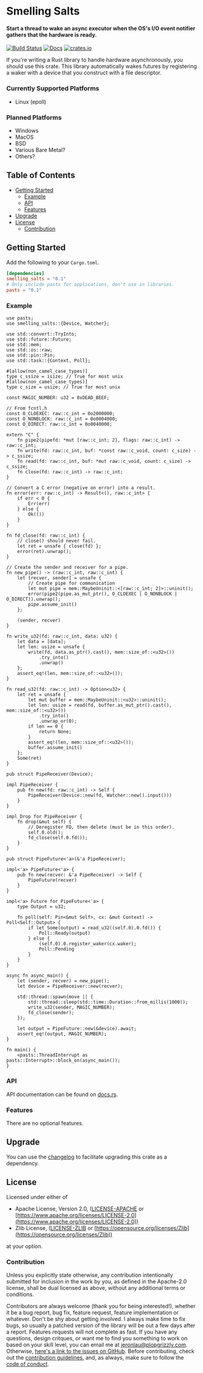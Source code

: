 # Smelling Salts

#### Start a thread to wake an async executor when the OS's I/O event notifier gathers that the hardware is ready.

[![Build Status](https://api.travis-ci.org/AldaronLau/smelling_salts.svg?branch=master)](https://travis-ci.org/AldaronLau/smelling_salts)
[![Docs](https://docs.rs/smelling_salts/badge.svg)](https://docs.rs/smelling_salts)
[![crates.io](https://img.shields.io/crates/v/smelling_salts.svg)](https://crates.io/crates/smelling_salts)

If you're writing a Rust library to handle hardware asynchronously, you should
use this crate.  This library automatically wakes futures by registering a waker
with a device that you construct with a file descriptor.

### Currently Supported Platforms
- Linux (epoll)

### Planned Platforms
- Windows
- MacOS
- BSD
- Various Bare Metal?
- Others?

## Table of Contents
- [Getting Started](#getting-started)
   - [Example](#example)
   - [API](#api)
   - [Features](#features)
- [Upgrade](#upgrade)
- [License](#license)
   - [Contribution](#contribution)

## Getting Started
Add the following to your `Cargo.toml`.

```toml
[dependencies]
smelling_salts = "0.1"
# Only include pasts for applications, don't use in libraries.
pasts = "0.1"
```

### Example
```rust,no_run
use pasts;
use smelling_salts::{Device, Watcher};

use std::convert::TryInto;
use std::future::Future;
use std::mem;
use std::os::raw;
use std::pin::Pin;
use std::task::{Context, Poll};

#[allow(non_camel_case_types)]
type c_ssize = isize; // True for most unix
#[allow(non_camel_case_types)]
type c_size = usize; // True for most unix

const MAGIC_NUMBER: u32 = 0xDEAD_BEEF;

// From fcntl.h
const O_CLOEXEC: raw::c_int = 0o2000000;
const O_NONBLOCK: raw::c_int = 0o0004000;
const O_DIRECT: raw::c_int = 0o0040000;

extern "C" {
    fn pipe2(pipefd: *mut [raw::c_int; 2], flags: raw::c_int) -> raw::c_int;
    fn write(fd: raw::c_int, buf: *const raw::c_void, count: c_size) -> c_ssize;
    fn read(fd: raw::c_int, buf: *mut raw::c_void, count: c_size) -> c_ssize;
    fn close(fd: raw::c_int) -> raw::c_int;
}

// Convert a C error (negative on error) into a result.
fn error(err: raw::c_int) -> Result<(), raw::c_int> {
    if err < 0 {
        Err(err)
    } else {
        Ok(())
    }
}

fn fd_close(fd: raw::c_int) {
    // close() should never fail.
    let ret = unsafe { close(fd) };
    error(ret).unwrap();
}

// Create the sender and receiver for a pipe.
fn new_pipe() -> (raw::c_int, raw::c_int) {
    let [recver, sender] = unsafe {
        // Create pipe for communication
        let mut pipe = mem::MaybeUninit::<[raw::c_int; 2]>::uninit();
        error(pipe2(pipe.as_mut_ptr(), O_CLOEXEC | O_NONBLOCK | O_DIRECT)).unwrap();
        pipe.assume_init()
    };

    (sender, recver)
}

fn write_u32(fd: raw::c_int, data: u32) {
    let data = [data];
    let len: usize = unsafe {
        write(fd, data.as_ptr().cast(), mem::size_of::<u32>())
            .try_into()
            .unwrap()
    };
    assert_eq!(len, mem::size_of::<u32>());
}

fn read_u32(fd: raw::c_int) -> Option<u32> {
    let ret = unsafe {
        let mut buffer = mem::MaybeUninit::<u32>::uninit();
        let len: usize = read(fd, buffer.as_mut_ptr().cast(), mem::size_of::<u32>())
            .try_into()
            .unwrap_or(0);
        if len == 0 {
            return None;
        }
        assert_eq!(len, mem::size_of::<u32>());
        buffer.assume_init()
    };
    Some(ret)
}

pub struct PipeReceiver(Device);

impl PipeReceiver {
    pub fn new(fd: raw::c_int) -> Self {
        PipeReceiver(Device::new(fd, Watcher::new().input()))
    }
}

impl Drop for PipeReceiver {
    fn drop(&mut self) {
        // Deregister FD, then delete (must be in this order).
        self.0.old();
        fd_close(self.0.fd());
    }
}

pub struct PipeFuture<'a>(&'a PipeReceiver);

impl<'a> PipeFuture<'a> {
    pub fn new(recver: &'a PipeReceiver) -> Self {
        PipeFuture(recver)
    }
}

impl<'a> Future for PipeFuture<'a> {
    type Output = u32;

    fn poll(self: Pin<&mut Self>, cx: &mut Context) -> Poll<Self::Output> {
        if let Some(output) = read_u32((self.0).0.fd()) {
            Poll::Ready(output)
        } else {
            (self.0).0.register_waker(cx.waker);
            Poll::Pending
        }
    }
}

async fn async_main() {
    let (sender, recver) = new_pipe();
    let device = PipeReceiver::new(recver);

    std::thread::spawn(move || {
        std::thread::sleep(std::time::Duration::from_millis(1000));
        write_u32(sender, MAGIC_NUMBER);
        fd_close(sender);
    });

    let output = PipeFuture::new(&device).await;
    assert_eq!(output, MAGIC_NUMBER);
}

fn main() {
    <pasts::ThreadInterrupt as pasts::Interrupt>::block_on(async_main());
}
```

### API
API documentation can be found on [docs.rs](https://docs.rs/smelling_salts).

### Features
There are no optional features.

## Upgrade
You can use the
[changelog](https://github.com/AldaronLau/smelling_salts/blob/master/CHANGELOG.md)
to facilitate upgrading this crate as a dependency.

## License
Licensed under either of
 - Apache License, Version 2.0,
   ([LICENSE-APACHE](https://github.com/AldaronLau/smelling_salts/blob/master/LICENSE-APACHE) or
   [https://www.apache.org/licenses/LICENSE-2.0](https://www.apache.org/licenses/LICENSE-2.0))
 - Zlib License,
   ([LICENSE-ZLIB](https://github.com/AldaronLau/smelling_salts/blob/master/LICENSE-ZLIB) or
   [https://opensource.org/licenses/Zlib](https://opensource.org/licenses/Zlib))

at your option.

### Contribution
Unless you explicitly state otherwise, any contribution intentionally submitted
for inclusion in the work by you, as defined in the Apache-2.0 license, shall be
dual licensed as above, without any additional terms or conditions.

Contributors are always welcome (thank you for being interested!), whether it
be a bug report, bug fix, feature request, feature implementation or whatever.
Don't be shy about getting involved.  I always make time to fix bugs, so usually
a patched version of the library will be out a few days after a report.
Features requests will not complete as fast.  If you have any questions, design
critques, or want me to find you something to work on based on your skill level,
you can email me at [jeronlau@plopgrizzly.com](mailto:jeronlau@plopgrizzly.com).
Otherwise,
[here's a link to the issues on GitHub](https://github.com/AldaronLau/smelling_salts/issues).
Before contributing, check out the
[contribution guidelines](https://github.com/AldaronLau/smelling_salts/blob/master/CONTRIBUTING.md),
and, as always, make sure to follow the
[code of conduct](https://github.com/AldaronLau/smelling_salts/blob/master/CODE_OF_CONDUCT.md).
